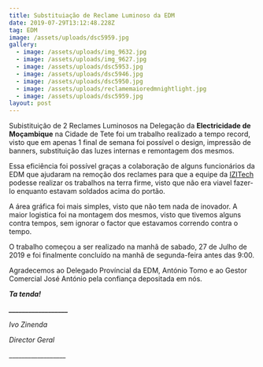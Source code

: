 ```yaml
---
title: Substituiação de Reclame Luminoso da EDM
date: 2019-07-29T13:12:48.228Z
tag: EDM
image: /assets/uploads/dsc5959.jpg
gallery:
  - image: /assets/uploads/img_9632.jpg
  - image: /assets/uploads/img_9627.jpg
  - image: /assets/uploads/dsc5953.jpg
  - image: /assets/uploads/dsc5946.jpg
  - image: /assets/uploads/dsc5950.jpg
  - image: /assets/uploads/reclamemaioredmnightlight.jpg
  - image: /assets/uploads/dsc5959.jpg
layout: post
---
```

Subistituição de 2 Reclames Luminosos na Delegação da **Electricidade de Moçambique** na Cidade de Tete foi um trabalho realizado a tempo record, visto que em apenas 1 final de semana foi possível o design, impressão de banners, substituição das luzes internas e remontagem dos mesmos.

Essa eficiência foi possível graças a colaboração de alguns funcionários da EDM que ajudaram na remoção dos reclames para que a equipe da [IZITech](https://izitech.co) podesse realizar os trabalhos na terra firme, visto que não era viavel fazer-lo enquanto estavam soldados acima do portão.

A área gráfica foi mais simples, visto que não tem nada de inovador. A maior logistica foi na montagem dos mesmos, visto que tivemos alguns contra tempos, sem ignorar o factor que estavamos correndo contra o tempo.

O trabalho começou a ser realizado na manhã de sabado, 27 de Julho de 2019 e foi finalmente concluído na manhã de segunda-feira antes das 9:00.

Agradecemos ao Delegado Províncial da EDM, António Tomo e ao Gestor Comercial José António pela confiança depositada em nós.

**_Ta tenda!_**

**_\_\_\_\_\_\_\_\_\_\_\_\_\_\_\_\_\_\__**

_Ivo Zinenda_

_Director Geral_

\_\_\_\_\_\_\_\_\_\_\_\_\_\_\_\_\_\_
